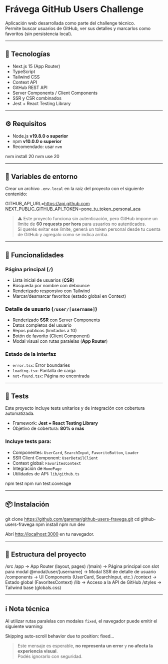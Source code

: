 # Frávega GitHub Users Challenge

Aplicación web desarrollada como parte del challenge técnico.  
Permite buscar usuarios de GitHub, ver sus detalles y marcarlos como favoritos (sin persistencia local).

---

## 🚀 Tecnologías

- Next.js 15 (App Router)
- TypeScript
- Tailwind CSS
- Context API
- GitHub REST API
- Server Components / Client Components
- SSR y CSR combinados
- Jest + React Testing Library

---

## ⚙️ Requisitos

- Node.js **v19.8.0 o superior**
- npm **v10.0.0 o superior**
- Recomendado: usar `nvm`

nvm install 20
nvm use 20


---

## 🔐 Variables de entorno

Crear un archivo `.env.local` en la raíz del proyecto con el siguiente contenido:

GITHUB_API_URL=https://api.github.com
NEXT_PUBLIC_GITHUB_API_TOKEN=pone_tu_token_personal_aca


> ⚠️ Este proyecto funciona sin autenticación, pero GitHub impone un límite de **60 requests por hora** para usuarios no autenticados.  
> Si querés evitar ese límite, generá un token personal desde tu cuenta de GitHub y agregalo como se indica arriba.

---

## 🧪 Funcionalidades

### Página principal (`/`)
- Lista inicial de usuarios (**CSR**)
- Búsqueda por nombre con debounce
- Renderizado responsivo con Tailwind
- Marcar/desmarcar favoritos (estado global en Context)

### Detalle de usuario (`/user/[username]`)
- Renderizado **SSR** con Server Components
- Datos completos del usuario
- Repos públicos (limitados a 10)
- Botón de favorito (Client Component)
- Modal visual con rutas paralelas (**App Router**)

### Estado de la interfaz
- `error.tsx`: Error boundaries
- `loading.tsx`: Pantalla de carga
- `not-found.tsx`: Página no encontrada

---

## 🧪 Tests

Este proyecto incluye tests unitarios y de integración con cobertura automatizada.

- Framework: **Jest + React Testing Library**
- Objetivo de cobertura: **80% o más**

### Incluye tests para:
- Componentes: `UserCard`, `SearchInput`, `FavoriteButton`, `Loader`
- SSR Client Component: `UserDetailClient`
- Context global: `FavoritesContext`
- Integración de `HomePage`
- Utilidades de API: `lib/github.ts`

npm test
npm run test:coverage


---

## 📦 Instalación

git clone https://github.com/garemar/github-users-fravega.git
cd github-users-fravega
npm install
npm run dev


Abrí [http://localhost:3000](http://localhost:3000) en tu navegador.

---

## 📁 Estructura del proyecto

/src
/app → App Router (layout, pages)
/(main) → Página principal con slot para modal
@modal/user/[username] → Modal SSR de detalle de usuario
/components → UI Components (UserCard, SearchInput, etc.)
/context → Estado global (FavoritesContext)
/lib → Acceso a la API de GitHub
/styles → Tailwind base (globals.css)


---

## ℹ️ Nota técnica

Al utilizar rutas paralelas con modales `fixed`, el navegador puede emitir el siguiente warning:

Skipping auto-scroll behavior due to position: fixed...


> Este mensaje es esperable, **no representa un error** y **no afecta la experiencia visual**.  
> Podés ignorarlo con seguridad.